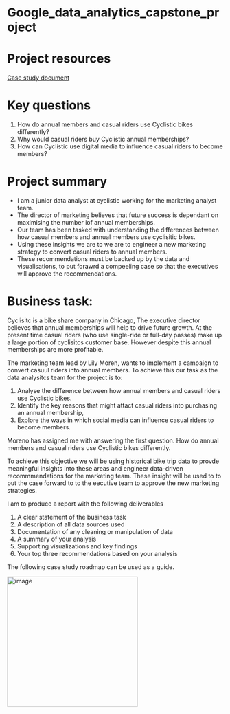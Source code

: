 # Google_data_analytics_capstone_project

# Project resources 

[Case study document](https://www.coursera.org/learn/google-data-analytics-capstone/supplement/7PGIT/case-study-1-how-does-a-bike-share-navigate-speedy-success)

# Key questions

1. How do annual members and casual riders use Cyclistic bikes differently?
2. Why would casual riders buy Cyclistic annual memberships?
3. How can Cyclistic use digital media to influence casual riders to become members?


# Project summary 

- I am a junior data analyst at cyclistic working for the marketing analyst team.
- The director of marketing believes that future success is dependant on maximising the number iof annual memberships.
- Our team has been tasked with understanding the differences between how casual members and annual members use cyclisitic bikes.
- Using these insights we are to we are to engineer a new marketing strategy to convert casual riders to annual members.
- These recommendations must be backed up by the data and visualisations, to put forawrd a compeeling case so that the executives will approve the recommendations.


# Business task:

Cyclisitc is a bike share company in Chicago, The executive director believes that annual memberships will help to drive future growth.
At the present time casual riders (who use single-ride or full-day passes) make up a large portion of cyclisitcs customer base.
However despite this annual memberships are more profitable.

The marketing team lead by Lily Moren, wants to implement a campaign to convert casuul riders into annual members. To achieve this our task as the data 
analysitcs team for the project is to:

1. Analyse the difference between how annual members and casual riders use Cyclistic bikes.
2. Identify the key reasons that might attact casual riders into purchasing an annual membership,
3. Explore the ways in which social media can influence casual riders to become members.

Moreno has assigned me with answering the first question. How do annual members and casual riders use Cyclistic bikes differently.   

To achieve this objective we will be using historical bike trip data to provde meaningful insights into these areas and engineer
data-driven recommmendations for the marketing team. These insight will be used to to put the case forward to to the eecutive team to approve the new
marketing strategies.

I am to produce a report with the following deliverables

1. A clear statement of the business task
2. A description of all data sources used
3. Documentation of any cleaning or manipulation of data
4. A summary of your analysis
5. Supporting visualizations and key findings
6. Your top three recommendations based on your analysis

The following case study roadmap can be used as a guide.

<img width="304" alt="image" src="https://github.com/user-attachments/assets/ad8a6050-4840-41bb-a41b-d48d84fcc7b6" />
